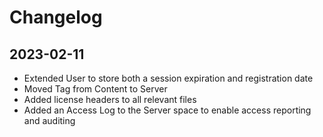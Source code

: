 # Changelog

## 2023-02-11

* Extended User to store both a session expiration and registration date
* Moved Tag from Content to Server
* Added license headers to all relevant files
* Added an Access Log to the Server space to enable access reporting and auditing


